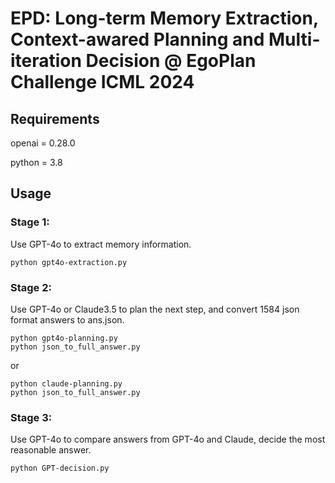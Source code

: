 # EPD: Long-term Memory Extraction, Context-awared Planning and Multi-iteration Decision @ EgoPlan Challenge ICML 2024
## Requirements
openai = 0.28.0

python = 3.8
## Usage
### Stage 1:
Use GPT-4o to extract memory information.
```
python gpt4o-extraction.py
```
### Stage 2:
Use GPT-4o or Claude3.5 to plan the next step, and convert 1584 json format answers to ans.json.
```
python gpt4o-planning.py 
python json_to_full_answer.py
```
or
```
python claude-planning.py 
python json_to_full_answer.py
```

### Stage 3:
Use GPT-4o to compare answers from GPT-4o and Claude, decide the most reasonable answer.
```
python GPT-decision.py
```


